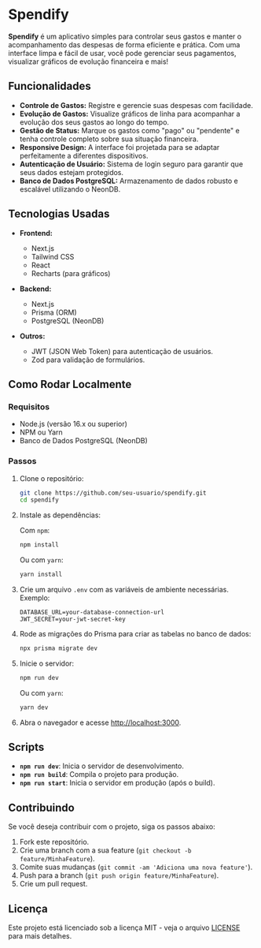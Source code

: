 # Spendify

**Spendify** é um aplicativo simples para controlar seus gastos e manter o acompanhamento das despesas de forma eficiente e prática. Com uma interface limpa e fácil de usar, você pode gerenciar seus pagamentos, visualizar gráficos de evolução financeira e mais!

## Funcionalidades

- **Controle de Gastos:** Registre e gerencie suas despesas com facilidade.
- **Evolução de Gastos:** Visualize gráficos de linha para acompanhar a evolução dos seus gastos ao longo do tempo.
- **Gestão de Status:** Marque os gastos como "pago" ou "pendente" e tenha controle completo sobre sua situação financeira.
- **Responsive Design:** A interface foi projetada para se adaptar perfeitamente a diferentes dispositivos.
- **Autenticação de Usuário:** Sistema de login seguro para garantir que seus dados estejam protegidos.
- **Banco de Dados PostgreSQL:** Armazenamento de dados robusto e escalável utilizando o NeonDB.

## Tecnologias Usadas

- **Frontend:**
  - Next.js
  - Tailwind CSS
  - React
  - Recharts (para gráficos)
- **Backend:**

  - Next.js
  - Prisma (ORM)
  - PostgreSQL (NeonDB)

- **Outros:**
  - JWT (JSON Web Token) para autenticação de usuários.
  - Zod para validação de formulários.

## Como Rodar Localmente

### Requisitos

- Node.js (versão 16.x ou superior)
- NPM ou Yarn
- Banco de Dados PostgreSQL (NeonDB)

### Passos

1. Clone o repositório:

   ```bash
   git clone https://github.com/seu-usuario/spendify.git
   cd spendify
   ```

2. Instale as dependências:

   Com `npm`:

   ```bash
   npm install
   ```

   Ou com `yarn`:

   ```bash
   yarn install
   ```

3. Crie um arquivo `.env` com as variáveis de ambiente necessárias. Exemplo:

   ```
   DATABASE_URL=your-database-connection-url
   JWT_SECRET=your-jwt-secret-key
   ```

4. Rode as migrações do Prisma para criar as tabelas no banco de dados:

   ```bash
   npx prisma migrate dev
   ```

5. Inicie o servidor:

   ```bash
   npm run dev
   ```

   Ou com `yarn`:

   ```bash
   yarn dev
   ```

6. Abra o navegador e acesse [http://localhost:3000](http://localhost:3000).

## Scripts

* **`npm run dev`**: Inicia o servidor de desenvolvimento.
* **`npm run build`**: Compila o projeto para produção.
* **`npm run start`**: Inicia o servidor em produção (após o build).

## Contribuindo

Se você deseja contribuir com o projeto, siga os passos abaixo:

1. Fork este repositório.
2. Crie uma branch com a sua feature (`git checkout -b feature/MinhaFeature`).
3. Comite suas mudanças (`git commit -am 'Adiciona uma nova feature'`).
4. Push para a branch (`git push origin feature/MinhaFeature`).
5. Crie um pull request.

## Licença

Este projeto está licenciado sob a licença MIT - veja o arquivo [LICENSE](LICENSE) para mais detalhes.


